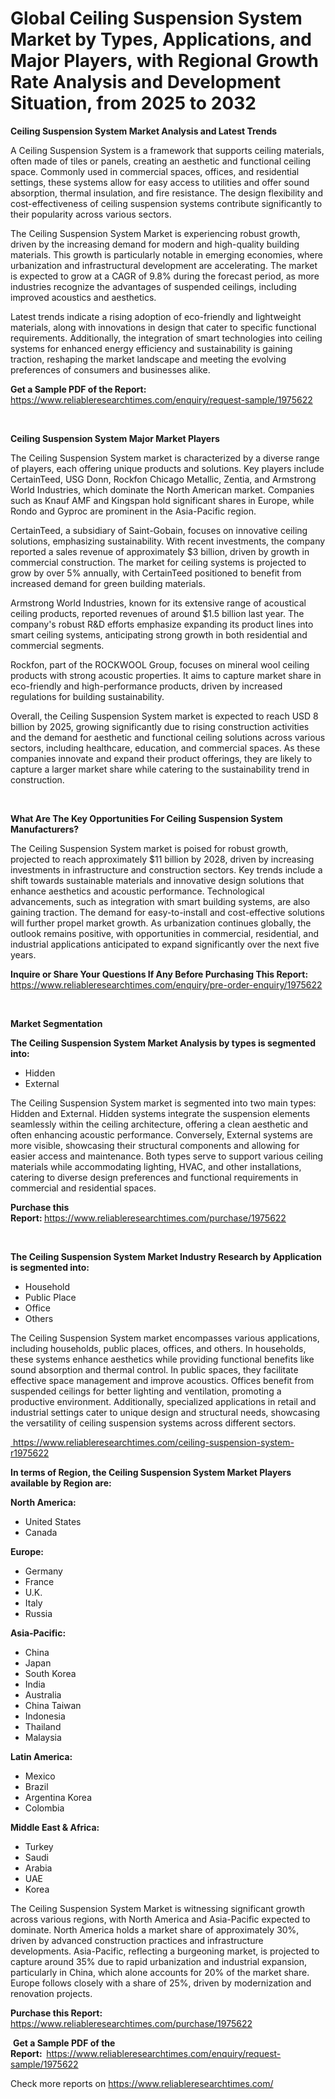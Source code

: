 <p><h1>Global Ceiling Suspension System Market by Types, Applications, and Major Players, with Regional Growth Rate Analysis and Development Situation, from 2025 to 2032</h1></p><p><strong>Ceiling Suspension System Market Analysis and Latest Trends</strong></p>
<p><p>A Ceiling Suspension System is a framework that supports ceiling materials, often made of tiles or panels, creating an aesthetic and functional ceiling space. Commonly used in commercial spaces, offices, and residential settings, these systems allow for easy access to utilities and offer sound absorption, thermal insulation, and fire resistance. The design flexibility and cost-effectiveness of ceiling suspension systems contribute significantly to their popularity across various sectors.</p><p>The Ceiling Suspension System Market is experiencing robust growth, driven by the increasing demand for modern and high-quality building materials. This growth is particularly notable in emerging economies, where urbanization and infrastructural development are accelerating. The market is expected to grow at a CAGR of 9.8% during the forecast period, as more industries recognize the advantages of suspended ceilings, including improved acoustics and aesthetics.</p><p>Latest trends indicate a rising adoption of eco-friendly and lightweight materials, along with innovations in design that cater to specific functional requirements. Additionally, the integration of smart technologies into ceiling systems for enhanced energy efficiency and sustainability is gaining traction, reshaping the market landscape and meeting the evolving preferences of consumers and businesses alike.</p></p>
<p><strong>Get a Sample PDF of the Report:&nbsp;</strong> <a href="https://www.reliableresearchtimes.com/enquiry/request-sample/1975622?utm_campaign=2720&utm_medium=2&utm_source=Github&utm_content=ia&utm_term=10042025&utm_id=ceiling-suspension-system">https://www.reliableresearchtimes.com/enquiry/request-sample/1975622</a></p>
<p>&nbsp;</p>
<p><strong>Ceiling Suspension System Major Market Players</strong></p>
<p><p>The Ceiling Suspension System market is characterized by a diverse range of players, each offering unique products and solutions. Key players include CertainTeed, USG Donn, Rockfon Chicago Metallic, Zentia, and Armstrong World Industries, which dominate the North American market. Companies such as Knauf AMF and Kingspan hold significant shares in Europe, while Rondo and Gyproc are prominent in the Asia-Pacific region.</p><p>CertainTeed, a subsidiary of Saint-Gobain, focuses on innovative ceiling solutions, emphasizing sustainability. With recent investments, the company reported a sales revenue of approximately $3 billion, driven by growth in commercial construction. The market for ceiling systems is projected to grow by over 5% annually, with CertainTeed positioned to benefit from increased demand for green building materials.</p><p>Armstrong World Industries, known for its extensive range of acoustical ceiling products, reported revenues of around $1.5 billion last year. The company's robust R&D efforts emphasize expanding its product lines into smart ceiling systems, anticipating strong growth in both residential and commercial segments.</p><p>Rockfon, part of the ROCKWOOL Group, focuses on mineral wool ceiling products with strong acoustic properties. It aims to capture market share in eco-friendly and high-performance products, driven by increased regulations for building sustainability.</p><p>Overall, the Ceiling Suspension System market is expected to reach USD 8 billion by 2025, growing significantly due to rising construction activities and the demand for aesthetic and functional ceiling solutions across various sectors, including healthcare, education, and commercial spaces. As these companies innovate and expand their product offerings, they are likely to capture a larger market share while catering to the sustainability trend in construction.</p></p>
<p>&nbsp;</p>
<p><strong>What Are The Key Opportunities For Ceiling Suspension System Manufacturers?</strong></p>
<p><p>The Ceiling Suspension System market is poised for robust growth, projected to reach approximately $11 billion by 2028, driven by increasing investments in infrastructure and construction sectors. Key trends include a shift towards sustainable materials and innovative design solutions that enhance aesthetics and acoustic performance. Technological advancements, such as integration with smart building systems, are also gaining traction. The demand for easy-to-install and cost-effective solutions will further propel market growth. As urbanization continues globally, the outlook remains positive, with opportunities in commercial, residential, and industrial applications anticipated to expand significantly over the next five years.</p></p>
<p><strong>Inquire or Share Your Questions If Any Before Purchasing This Report:</strong> <a href="https://www.reliableresearchtimes.com/enquiry/pre-order-enquiry/1975622?utm_campaign=2720&utm_medium=2&utm_source=Github&utm_content=ia&utm_term=10042025&utm_id=ceiling-suspension-system">https://www.reliableresearchtimes.com/enquiry/pre-order-enquiry/1975622</a></p>
<p>&nbsp;</p>
<p><strong>Market Segmentation</strong></p>
<p><strong>The Ceiling Suspension System Market Analysis by types is segmented into:</strong></p>
<p><ul><li>Hidden</li><li>External</li></ul></p>
<p><p>The Ceiling Suspension System market is segmented into two main types: Hidden and External. Hidden systems integrate the suspension elements seamlessly within the ceiling architecture, offering a clean aesthetic and often enhancing acoustic performance. Conversely, External systems are more visible, showcasing their structural components and allowing for easier access and maintenance. Both types serve to support various ceiling materials while accommodating lighting, HVAC, and other installations, catering to diverse design preferences and functional requirements in commercial and residential spaces.</p></p>
<p><strong>Purchase this Report:&nbsp;</strong><a href="https://www.reliableresearchtimes.com/purchase/1975622?utm_campaign=2720&utm_medium=2&utm_source=Github&utm_content=ia&utm_term=10042025&utm_id=ceiling-suspension-system">https://www.reliableresearchtimes.com/purchase/1975622</a></p>
<p>&nbsp;</p>
<p><strong>The Ceiling Suspension System Market Industry Research by Application is segmented into:</strong></p>
<p><ul><li>Household</li><li>Public Place</li><li>Office</li><li>Others</li></ul></p>
<p><p>The Ceiling Suspension System market encompasses various applications, including households, public places, offices, and others. In households, these systems enhance aesthetics while providing functional benefits like sound absorption and thermal control. In public spaces, they facilitate effective space management and improve acoustics. Offices benefit from suspended ceilings for better lighting and ventilation, promoting a productive environment. Additionally, specialized applications in retail and industrial settings cater to unique design and structural needs, showcasing the versatility of ceiling suspension systems across different sectors.</p></p>
<p><a href="https://www.reliableresearchtimes.com/ceiling-suspension-system-r1975622?utm_campaign=2720&utm_medium=2&utm_source=Github&utm_content=ia&utm_term=10042025&utm_id=ceiling-suspension-system">&nbsp;https://www.reliableresearchtimes.com/ceiling-suspension-system-r1975622</a></p>
<p><strong>In terms of Region, the Ceiling Suspension System Market Players available by Region are:</strong></p>
<p>
    <p> <strong> North America: </strong>
        <ul>
            <li>United States</li>
            <li>Canada</li>
        </ul>
        </p> 
    <p> <strong> Europe: </strong>
        <ul>
            <li>Germany</li>
            <li>France</li>
            <li>U.K.</li>
            <li>Italy</li>
            <li>Russia</li>
        </ul>
        </p> 
    <p> <strong> Asia-Pacific: </strong>
        <ul>
            <li>China</li>
            <li>Japan</li>
            <li>South Korea</li>
            <li>India</li>
            <li>Australia</li>
            <li>China Taiwan</li>
            <li>Indonesia</li>
            <li>Thailand</li>
            <li>Malaysia</li>
        </ul>
        </p> 
    <p> <strong> Latin America: </strong>
        <ul>
            <li>Mexico</li>
            <li>Brazil</li>
            <li>Argentina Korea</li>
            <li>Colombia</li>
        </ul>
        </p> 
    <p> <strong> Middle East & Africa: </strong>
        <ul>
            <li>Turkey</li>
            <li>Saudi</li>
            <li>Arabia</li>
            <li>UAE</li>
            <li>Korea</li>
        </ul>
    </p>
    </p>
<p><p>The Ceiling Suspension System Market is witnessing significant growth across various regions, with North America and Asia-Pacific expected to dominate. North America holds a market share of approximately 30%, driven by advanced construction practices and infrastructure developments. Asia-Pacific, reflecting a burgeoning market, is projected to capture around 35% due to rapid urbanization and industrial expansion, particularly in China, which alone accounts for 20% of the market share. Europe follows closely with a share of 25%, driven by modernization and renovation projects.</p></p>
<p><strong>Purchase this Report: </strong><a href="https://www.reliableresearchtimes.com/purchase/1975622?utm_campaign=2720&utm_medium=2&utm_source=Github&utm_content=ia&utm_term=10042025&utm_id=ceiling-suspension-system">https://www.reliableresearchtimes.com/purchase/1975622</a></p>
<p>&nbsp;<strong>Get a Sample PDF of the Report:&nbsp;&nbsp;</strong><a href="https://www.reliableresearchtimes.com/enquiry/request-sample/1975622?utm_campaign=2720&utm_medium=2&utm_source=Github&utm_content=ia&utm_term=10042025&utm_id=ceiling-suspension-system">https://www.reliableresearchtimes.com/enquiry/request-sample/1975622</a></p>
<p><strong></strong></p>
<p>Check more reports on <a href="https://www.reliableresearchtimes.com/?utm_campaign=2720&utm_medium=2&utm_source=Github&utm_content=ia&utm_term=10042025&utm_id=ceiling-suspension-system">https://www.reliableresearchtimes.com/</a></p>